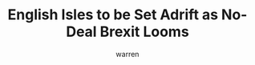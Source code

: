 ---
layout: post
title: "English Isles to be Set Adrift as No-Deal Brexit Looms"
author: warren
categories: [ general ]
image: assets/images/bezos-selfie.jpg
featured: true
hidden: false
---